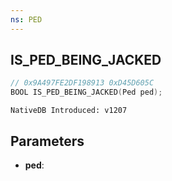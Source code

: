 ```yaml
---
ns: PED
---
```

## IS_PED_BEING_JACKED

```c
// 0x9A497FE2DF198913 0xD45D605C
BOOL IS_PED_BEING_JACKED(Ped ped);
```

```
NativeDB Introduced: v1207
```

## Parameters
* **ped**:

